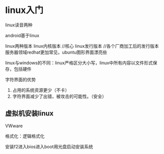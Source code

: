 
# linux入门

linux读音两种

android基于linux

linux两种版本  linux内核版本   //核心
              linux发行版本   //各个厂商加工后的发行版本  服务器领域redhat更加常见，ubuntu图形界面漂亮些






linux与windows的不同：linux严格区分大小写，linux中所有内容以文件形式保存，包括硬件



字符界面的优势
1. 占用的系统资源更少（不卡）
2. 字符界面减少了出错，被攻击的可能性。（安全）



## 虚拟机安装linux

VWware


格式化：逻辑格式化


安装f2进入bios进入boot用光盘启动安装系统



















